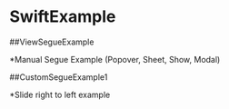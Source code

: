 # SwiftExample

##ViewSegueExample 

*Manual Segue Example (Popover, Sheet, Show, Modal)

##CustomSegueExample1

*Slide right to left example

